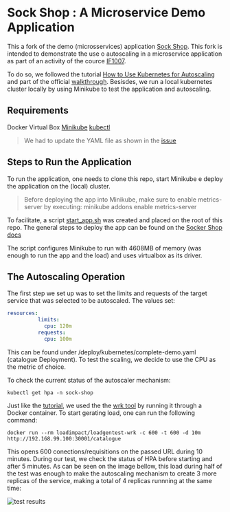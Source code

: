 # Sock Shop : A Microservice Demo Application

This a fork of the demo (microsservices) application [Sock Shop](https://github.com/microservices-demo/microservices-demo). This fork is intended to demonstrate the use o autoscaling in a microservice application as part of an activity of the cource [IF1007](https://github.com/IF1007/if1007).

To do so, we followed the tutorial [How to Use Kubernetes for Autoscaling](https://dzone.com/articles/how-to-use-kubernetes-for-autoscaling) and part of the official [walkthrough](https://kubernetes.io/docs/tasks/run-application/horizontal-pod-autoscale-walkthrough/). Besisdes, we run a local kubernetes cluster locally by using Minikube to test the application and autoscaling.

## Requirements
Docker
Virtual Box
[Minikube](https://kubernetes.io/docs/tasks/tools/install-minikube/)
[kubectl](https://kubernetes.io/docs/tasks/tools/install-kubectl/)

> We had to update the YAML file as shown in the [issue](https://github.com/microservices-demo/microservices-demo/issues/802)

## Steps to Run the Application
To run the application, one needs to clone this repo, start Minikube e deploy the application on the (local) cluster.

> Before deploying the app into Minikube, make sure to enable metrics-server by executing: minikube addons enable metrics-server

To facilitate, a script [start_app.sh](https://github.com/microservices-class/microservices-demo/blob/master/start_app.sh) was created and placed on the root of this repo.
The general steps to deploy the app can be found on the [Socker Shop docs](https://kubernetes.io/docs/tasks/tools/install-minikube/)

The script configures Minikube to run with 4608MB of memory (was enough to run the app and the load) and uses virtualbox as its driver.

## The Autoscaling Operation

The first step we set up was to set the limits and requests of the target service that was selected to be autoscaled.
The values set:

```yaml
resources:
          limits:
            cpu: 120m
          requests:
            cpu: 100m
```            
This can be found under /deploy/kubernetes/complete-demo.yaml (catalogue Deployment). To test the scaling, we decide to use the CPU as the metric of choice.

To check the current status of the autoscaler mechanism:

```shell
kubectl get hpa -n sock-shop
```
Just like the [tutorial](https://dzone.com/articles/how-to-use-kubernetes-for-autoscaling), we used the the [wrk tool](https://github.com/wg/wrk) by running it through a Docker container. To start gerating load, one can run the following command:

```shell
docker run --rm loadimpact/loadgentest-wrk -c 600 -t 600 -d 10m http://192.168.99.100:30001/catalogue
```
This opens 600 conections/requisitions on the passed URL during 10 minutes.
During our test, we check the status of HPA before starting and after 5 minutes. As can be seen on the image bellow, this load during half of the test was enough to make the autoscaling mechanism to create 3 more replicas of the service, making a total of 4 replicas runnning at the same time:

![test results](https://user-images.githubusercontent.com/4553211/87503247-1cb13600-c63a-11ea-80d8-22bbdce24056.png)

